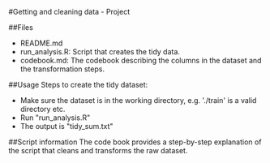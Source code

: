 #Getting and cleaning data - Project

##Files
- README.md 
- run_analysis.R: Script that creates the tidy data.
- codebook.md: The codebook describing the columns in the dataset and the transformation steps.

##Usage
Steps to create the tidy dataset:
- Make sure the dataset is in the working directory, e.g. './train' is a valid directory etc.
- Run "run_analysis.R" 
- The output is "tidy_sum.txt"

##Script information
The code book provides a step-by-step explanation of the script that cleans and transforms the raw dataset.




 

